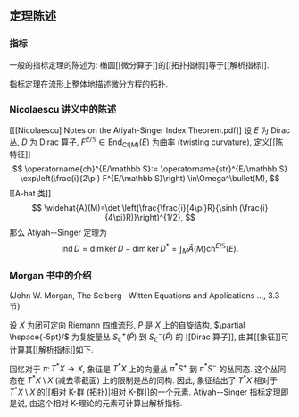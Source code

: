## 定理陈述

### 指标

一般的指标定理的陈述为: 椭圆[[微分算子]]的[[拓扑指标]]等于[[解析指标]].

指标定理在流形上整体地描述微分方程的拓扑.

### Nicolaescu 讲义中的陈述
[[[Nicolaescu] Notes on the Atiyah-Singer Index Theorem.pdf]]
设 $E$ 为 Dirac 丛, $D$ 为 Dirac 算子, $F^{E/\mathbb S}\in \operatorname{End}_{\mathrm{Cl}(M)}(E)$ 为曲率 (twisting curvature), 定义[[陈特征]]
$$
\operatorname{ch}^{E/\mathbb S}:= \operatorname{str}^{E/\mathbb S} \exp\left(\frac{i}{2\pi} F^{E/\mathbb S}\right) \in\Omega^\bullet(M),
$$
[[A-hat 类]]
$$
\widehat{A}(M)=\det \left(\frac{\frac{i}{4\pi}R}{\sinh (\frac{i}{4\pi}R)}\right)^{1/2},
$$
那么 Atiyah--Singer 定理为
$$
\operatorname{ind}D=\dim\ker D -\dim\ker D^* =\int_M \widehat{A}(M) \operatorname{ch}^{E/\mathbb S}(E).
$$

### Morgan 书中的介绍

(John W. Morgan, The Seiberg--Witten Equations and Applications ..., 3.3 节)

设 $X$ 为闭可定向 Riemann 四维流形, $\widetilde P$ 是 $X$ 上的自旋结构, $\partial \hspace{-5pt}/$ 为复旋量丛 $S_{\mathbb{C}}^+(\widetilde P)$ 到 $S_{\mathbb{C}}^-(\widetilde P)$ 的 [[Dirac 算子]], 由其[[象征]]可计算其[[解析指标]]如下.

回忆对于 $\pi\colon T^*X\to X$, 象征是 $T^*X$ 上的向量丛 $\pi^* S^+$ 到 $\pi^* S^-$ 的丛同态. 这个丛同态在 $T^*X\setminus X$ (减去零截面) 上的限制是丛的同构. 因此, 象征给出了 $T^*X$ 相对于 $T^*X\setminus X$ 的[[相对 K-群 (拓扑)|相对 K-群]]的一个元素. Atiyah--Singer 指标定理即是说, 由这个相对 K-理论的元素可计算出解析指标.

